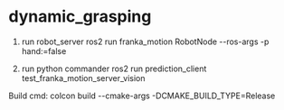 # dynamic_grasping

1. run robot_server
ros2 run franka_motion RobotNode --ros-args -p hand:=false

2. run python commander
ros2 run prediction_client test_franka_motion_server_vision 


Build cmd:
colcon build --cmake-args -DCMAKE_BUILD_TYPE=Release